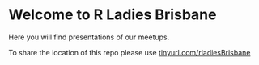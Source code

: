 # Welcome to R Ladies Brisbane

Here you will find presentations of our meetups.


To share the location of this repo please use [tinyurl.com/rladiesBrisbane](tinyurl.com/rladiesBrisbane)
